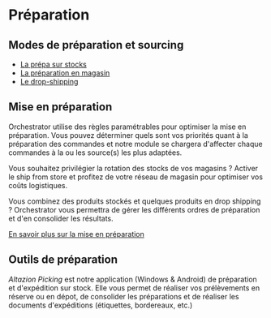# Préparation

## Modes de préparation et sourcing



* [La prépa sur stocks](prepa-stocks.md)
* [La préparation en magasin](prepa-magasin.md)
* [Le drop-shipping](prepa-dropshipping.md)

## Mise en préparation

Orchestrator utilise des règles paramétrables pour optimiser la mise en préparation. Vous pouvez déterminer quels sont vos priorités quant à la préparation des commandes et notre module se chargera d'affecter chaque commandes à la ou les source(s) les plus adaptées.

Vous souhaitez privilégier la rotation des stocks de vos magasins ? Activer le ship from store et profitez de votre réseau de magasin pour optimiser vos coûts logistiques. 

Vous combinez des produits stockés et quelques produits en drop shipping ? Orchestrator vous permettra de gérer les différents ordres de préparation et d'en consolider les résultats.

[En savoir plus sur la mise en préparation](prepa-mep.md)

## Outils de préparation

_Altazion Picking_ est notre application (Windows & Android) de préparation et d'expédition sur stock. Elle vous permet de réaliser vos prélèvements en réserve ou en dépot, de consolider les préparations et de réaliser les documents d'expéditions (étiquettes, bordereaux, etc.)


